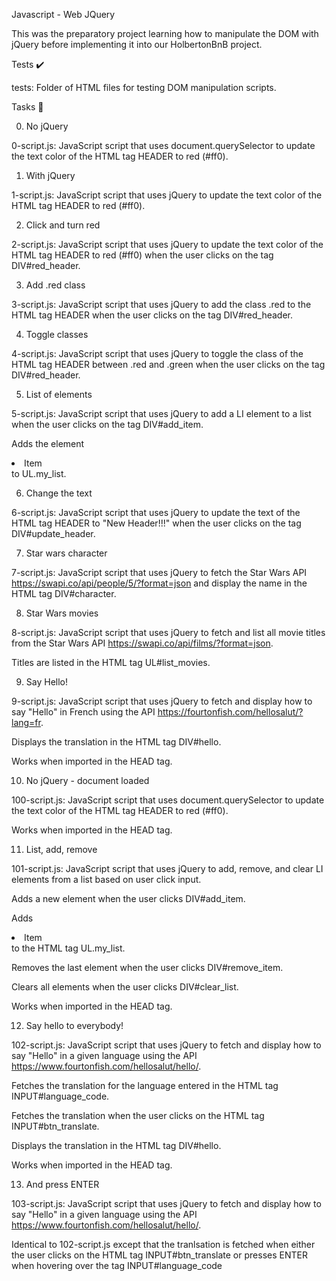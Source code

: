 



Javascript - Web JQuery

This was the preparatory project learning how to manipulate the DOM with jQuery before implementing it into our HolbertonBnB project.

Tests ✔️

tests: Folder of HTML files for testing DOM manipulation scripts.

Tasks 📃

0. No jQuery

0-script.js: JavaScript script that uses document.querySelector to update the text color of the HTML tag HEADER to red (#ff0).

1. With jQuery

1-script.js: JavaScript script that uses jQuery to update the text color of the HTML tag HEADER to red (#ff0).

2. Click and turn red

2-script.js: JavaScript script that uses jQuery to update the text color of the HTML tag HEADER to red (#ff0) when the user clicks on the tag DIV#red_header.

3. Add .red class

3-script.js: JavaScript script that uses jQuery to add the class .red to the HTML tag HEADER when the user clicks on the tag DIV#red_header.

4. Toggle classes

4-script.js: JavaScript script that uses jQuery to toggle the class of the HTML tag HEADER between .red and .green when the user clicks on the tag DIV#red_header.

5. List of elements

5-script.js: JavaScript script that uses jQuery to add a LI element to a list when the user clicks on the tag DIV#add_item.

Adds the element <li>Item</li> to UL.my_list.

6. Change the text

6-script.js: JavaScript script that uses jQuery to update the text of the HTML tag HEADER to "New Header!!!" when the user clicks on the tag DIV#update_header.

7. Star wars character

7-script.js: JavaScript script that uses jQuery to fetch the Star Wars API https://swapi.co/api/people/5/?format=json and display the name in the HTML tag DIV#character.

8. Star Wars movies

8-script.js: JavaScript script that uses jQuery to fetch and list all movie titles from the Star Wars API https://swapi.co/api/films/?format=json.

Titles are listed in the HTML tag UL#list_movies.

9. Say Hello!

9-script.js: JavaScript script that uses jQuery to fetch and display how to say "Hello" in French using the API https://fourtonfish.com/hellosalut/?lang=fr.

Displays the translation in the HTML tag DIV#hello.

Works when imported in the HEAD tag.

10. No jQuery - document loaded

100-script.js: JavaScript script that uses document.querySelector to update the text color of the HTML tag HEADER to red (#ff0).

Works when imported in the HEAD tag.

11. List, add, remove

101-script.js: JavaScript script that uses jQuery to add, remove, and clear LI elements from a list based on user click input.

Adds a new element when the user clicks DIV#add_item.

Adds <li>Item</li> to the HTML tag UL.my_list.

Removes the last element when the user clicks DIV#remove_item.

Clears all elements when the user clicks DIV#clear_list.

Works when imported in the HEAD tag.

12. Say hello to everybody!

102-script.js: JavaScript script that uses jQuery to fetch and display how to say "Hello" in a given language using the API https://www.fourtonfish.com/hellosalut/hello/.

Fetches the translation for the language entered in the HTML tag INPUT#language_code.

Fetches the translation when the user clicks on the HTML tag INPUT#btn_translate.

Displays the translation in the HTML tag DIV#hello.

Works when imported in the HEAD tag.

13. And press ENTER

103-script.js: JavaScript script that uses jQuery to fetch and display how to say "Hello" in a given language using the API https://www.fourtonfish.com/hellosalut/hello/.

Identical to 102-script.js except that the tranlsation is fetched when either the user clicks on the HTML tag INPUT#btn_translate or presses ENTER when hovering over the tag INPUT#language_code
